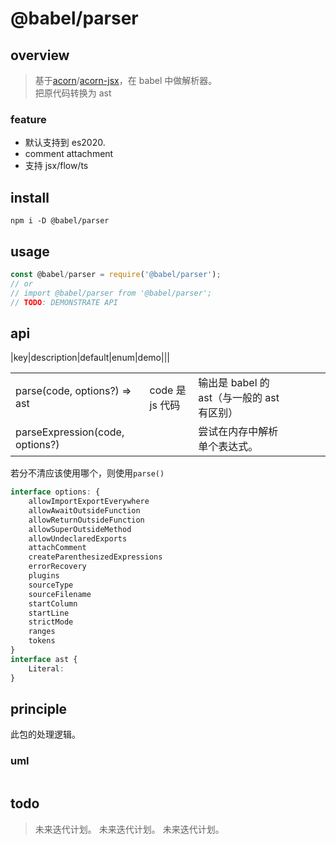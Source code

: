 # @babel/parser

## overview

> 基于[acorn]()/[acorn-jsx]()，在 babel 中做解析器。  
> 把原代码转换为 ast

### feature

- 默认支持到 es2020.
- comment attachment
- 支持 jsx/flow/ts

## install

`npm i -D @babel/parser`

## usage

```js
const @babel/parser = require('@babel/parser');
// or
// import @babel/parser from '@babel/parser';
// TODO: DEMONSTRATE API
```

## api

|key|description|default|enum|demo|||

|                                 |                 |                                            |     |     |     |     |
| ------------------------------- | --------------- | ------------------------------------------ | --- | --- | --- | --- |
| parse(code, options?) => ast    | code 是 js 代码 | 输出是 babel 的 ast（与一般的 ast 有区别） |     |     |     |     |
| parseExpression(code, options?) |                 | 尝试在内存中解析单个表达式。               |     |     |     |     |

若分不清应该使用哪个，则使用`parse()`

```ts
interface options: {
    allowImportExportEverywhere
    allowAwaitOutsideFunction
    allowReturnOutsideFunction
    allowSuperOutsideMethod
    allowUndeclaredExports
    attachComment
    createParenthesizedExpressions
    errorRecovery
    plugins
    sourceType
    sourceFilename
    startColumn
    startLine
    strictMode
    ranges
    tokens
}
interface ast {
    Literal:
}
```

## principle

此包的处理逻辑。

### uml

```

```

## todo

> 未来迭代计划。
> 未来迭代计划。
> 未来迭代计划。
